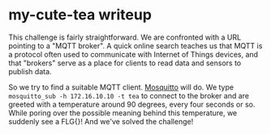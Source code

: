 # my-cute-tea writeup

This challenge is fairly straightforward.
We are confronted with a URL pointing to a "MQTT broker".
A quick online search teaches us that MQTT is a protocol often used to communicate with Internet of Things devices, and that "brokers" serve as a place for clients to read data and sensors to publish data.

So we try to find a suitable MQTT client. [Mosquitto](https://mosquitto.org/) will do.
We type `mosquitto_sub -h 172.16.10.10 -t tea` to connect to the broker and are greeted with a temperature around 90 degrees, every four seconds or so.
While poring over the possible meaning behind this temperature, we suddenly see a FLG{}! And we've solved the challenge!

